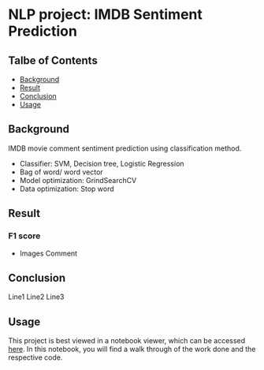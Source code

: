 # NLP project: IMDB Sentiment Prediction

## Talbe of Contents
* [Background](#Background)
* [Result](#Result)
* [Conclusion](#Conclusion)
* [Usage](#Usage)

## Background
IMDB movie comment sentiment prediction using classification method.
* Classifier: SVM, Decision tree, Logistic Regression
* Bag of word/ word vector
* Model optimization: GrindSearchCV
* Data optimization: Stop word

## Result

### F1 score
* Images
Comment

## Conclusion
Line1
Line2
Line3

## Usage
This project is best viewed in a notebook viewer, which can be accessed [here](#https://nbviewer.org/github/huihuang751/NLP_project-IMDB_Sentiment_Prediction/blob/main/IDMB_sentiment_prediction.ipynb). In this notebook, you will find a walk through of the work done and the respective code.
